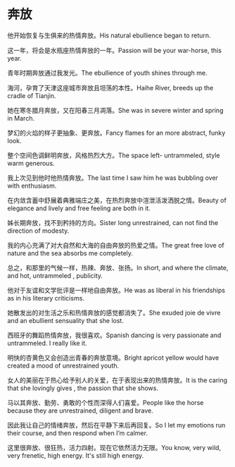 # 奔放

<p><span class="chinese">他开始恢复与生俱来的热情奔放。</span><span class="english">His natural ebullience began to return.</span></p>

<p><span class="chinese">这一年，将会是水瓶座热情奔放的一年。</span><span class="english">Passion will be your war-horse, this year.</span></p>

<p><span class="chinese">青年时期奔放通过我发光。</span><span class="english">The ebullience of youth shines through me.</span></p>

<p><span class="chinese">海河，孕育了天津这座城市奔放且坦荡的本性。</span><span class="english">Haihe River, breeds up the cradle of Tianjin.</span></p>

<p><span class="chinese">她在寒冬腊月奔放，又在阳春三月凋落。</span><span class="english">She was in severe winter and spring in March.</span></p>

<p><span class="chinese">梦幻的火焰的样子更抽象、更奔放。</span><span class="english">Fancy flames for an more abstract, funky look.</span></p>

<p><span class="chinese">整个空间色调鲜明奔放，风格热烈大方。</span><span class="english">The space left- untrammeled, style warm generous.</span></p>

<p><span class="chinese">我上次见到他时他热情奔放。</span><span class="english">The last time I saw him he was bubbling over with enthusiasm.</span></p>

<p><span class="chinese">在内敛含蓄中舒展着典雅端庄之美，在热烈奔放中渲泄活泼洒脱之情。</span><span class="english">Beauty of elegance and lively and free feeling are both in it.</span></p>

<p><span class="chinese">姊长期奔放，找不到矜持的方向。</span><span class="english">Sister long unrestrained, can not find the direction of modesty.</span></p>

<p><span class="chinese">我的内心充满了对大自然和大海的自由奔放的热爱之情。</span><span class="english">The great free love of nature and the sea absorbs me completely.</span></p>

<p><span class="chinese">总之，和那里的气候一样，热辣、奔放、张扬。</span><span class="english">In short, and where the climate, and hot, untrammeled , publicity.</span></p>

<p><span class="chinese">他对于友谊和文学批评是一样地自由奔放。</span><span class="english">He was as liberal in his friendships as in his literary criticisms.</span></p>

<p><span class="chinese">她散发出的对生活之乐和热情奔放的感觉都消失了。</span><span class="english">She exuded joie de vivre and an ebullient sensuality that she lost.</span></p>

<p><span class="chinese">西班牙的舞蹈热情奔放，我很喜欢。</span><span class="english">Spanish dancing is very passionate and untrammeled. I really like it.</span></p>

<p><span class="chinese">明快的杏黄色又会创造出青春的奔放意境。</span><span class="english">Bright apricot yellow would have created a mood of unrestrained youth.</span></p>

<p><span class="chinese">女人的美丽在于热心给予别人的关爱，在于表现出来的热情奔放。</span><span class="english">It is the caring that she lovingly gives , the passion that she shows.</span></p>

<p><span class="chinese">马以其奔放、勤劳、勇敢的个性而深得人们喜爱。</span><span class="english">People like the horse because they are unrestrained, diligent and brave.</span></p>

<p><span class="chinese">因此我让自己的情绪奔放，然后在平静下来后再回复。</span><span class="english">So I let my emotions run their course, and then respond when I’m calmer.</span></p>

<p><span class="chinese">这里很奔放、很狂热，活力四射。现在它依然活力无限。</span><span class="english">You know, very wild, very frenetic, high energy. It's still high energy.</span></p>

